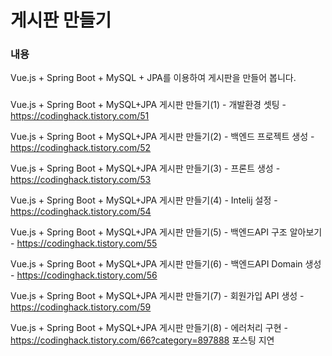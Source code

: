# 게시판 만들기

### 내용

Vue.js + Spring Boot + MySQL + JPA를 이용하여 게시판을 만들어 봅니다.

### 

Vue.js + Spring Boot + MySQL+JPA 게시판 만들기(1) - 개발환경 셋팅 -  https://codinghack.tistory.com/51

Vue.js + Spring Boot + MySQL+JPA 게시판 만들기(2) - 백엔드 프로젝트 생성 - https://codinghack.tistory.com/52

Vue.js + Spring Boot + MySQL+JPA 게시판 만들기(3) - 프론트 생성 - https://codinghack.tistory.com/53

Vue.js + Spring Boot + MySQL+JPA 게시판 만들기(4) - Intelij 설정 - https://codinghack.tistory.com/54

Vue.js + Spring Boot + MySQL+JPA 게시판 만들기(5) - 백엔드API 구조 알아보기 - https://codinghack.tistory.com/55

Vue.js + Spring Boot + MySQL+JPA 게시판 만들기(6) - 백엔드API Domain 생성 - https://codinghack.tistory.com/56

Vue.js + Spring Boot + MySQL+JPA 게시판 만들기(7) - 회원가입 API 생성 - https://codinghack.tistory.com/59

Vue.js + Spring Boot + MySQL+JPA 게시판 만들기(8) - 에러처리 구현 - https://codinghack.tistory.com/66?category=897888
포스팅 지연
